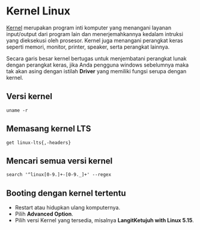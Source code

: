 # Kernel Linux

[Kernel](https://www.kernel.org/category/about.html) merupakan program inti komputer yang menangani layanan input/output dari program lain dan menerjemahkannya kedalam intruksi yang dieksekusi oleh prosesor.
Kernel juga menangani perangkat keras seperti memori, monitor, printer, speaker, serta perangkat lainnya.

Secara garis besar kernel bertugas untuk menjembatani perangkat lunak dengan perangkat keras, jika Anda pengguna windows sebelumnya maka tak akan asing dengan istilah **Driver** yang memiliki fungsi serupa dengan kernel.

## Versi kernel

```
uname -r
```

## Memasang kernel LTS

```
get linux-lts{,-headers}
```

## Mencari semua versi kernel

```
search '^linux[0-9.]+-[0-9._]+' --regex
```

## Booting dengan kernel tertentu

* Restart atau hidupkan ulang komputernya.
* Pilih **Advanced Option**.
* Pilih versi Kernel yang tersedia, misalnya **LangitKetujuh with Linux 5.15**.
